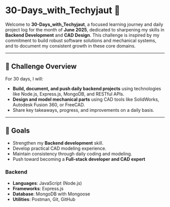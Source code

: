 # 30-Days_with_Techyjaut 🚀

Welcome to **30-Days_with_Techyjaut**, a focused learning journey and daily project log for the month of **June 2025**, dedicated to sharpening my skills in **Backend Development** and **CAD Design**. This challenge is inspired by my commitment to build robust software solutions and mechanical systems, and to document my consistent growth in these core domains.

---

## 📅 Challenge Overview

For 30 days, I will:
- **Build, document, and push daily backend projects** using technologies like Node.js, Express.js, MongoDB, and RESTful APIs.
- **Design and model mechanical parts** using CAD tools like SolidWorks, Autodesk Fusion 360, or FreeCAD.
- Share key takeaways, progress, and improvements on a daily basis.

---

## 🧠 Goals

- Strengthen my **Backend development** skill.
- Develop practical CAD modeling experience.
- Maintain consistency through daily coding and modeling.
- Push toward becoming a **Full-stack developer and CAD expert**

### Backend
- **Languages**: JavaScript (Node.js)
- **Frameworks**: Express.js
- **Database**: MongoDB with Mongoose
- **Utilities**: Postman, Git, GitHub

